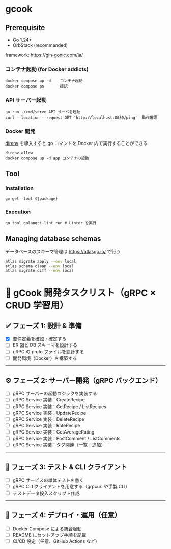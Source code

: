 # gcook

## Prerequisite

-   Go 1.24+
-   OrbStack (recommended)

framework: https://gin-gonic.com/ja/

### コンテナ起動 (for Docker addicts)

```shell
docker compose up -d    コンテナ起動
docker compose ps       確認
```

### API サーバー起動

```shell
go run ./cmd/serve API サーバを起動
curl --location --request GET 'http://localhost:8080/ping'  動作確認
```

### Docker 開発

[direnv](https://direnv.net/) を導入すると go コマンドを Docker 内で実行することができる

```shell
direnv allow
docker compose up -d app コンテナの起動
```

## Tool

### Installation

```shell
go get -tool ${package}
```

### Execution

```shell
go tool golangci-lint run # Linter を実行
```

## Managing database schemas

データベースのスキーマ管理は https://atlasgo.io/ で行う

```sh
atlas migrate apply --env local
atlas schema clean --env local
atlas migrate diff --env local
```

# 🍳 gCook 開発タスクリスト（gRPC × CRUD 学習用）

## ✅ フェーズ 1: 設計 & 準備

-   [x] 要件定義を確認・確定する
-   [ ] ER 図と DB スキーマを設計する
-   [ ] gRPC の proto ファイルを設計する
-   [ ] 開発環境（Docker）を構築する

---

## ⚙ フェーズ 2: サーバー開発（gRPC バックエンド）

-   [ ] gRPC サーバーの起動ロジックを実装する
-   [ ] gRPC Service 実装：CreateRecipe
-   [ ] gRPC Service 実装：GetRecipe / ListRecipes
-   [ ] gRPC Service 実装：UpdateRecipe
-   [ ] gRPC Service 実装：DeleteRecipe
-   [ ] gRPC Service 実装：RateRecipe
-   [ ] gRPC Service 実装：GetAverageRating
-   [ ] gRPC Service 実装：PostComment / ListComments
-   [ ] gRPC Service 実装：タグ関連（一覧・追加）

---

## 🧪 フェーズ 3: テスト & CLI クライアント

-   [ ] gRPC サービスの単体テストを書く
-   [ ] gRPC CLI クライアントを用意する（grpcurl や手製 CLI）
-   [ ] テストデータ投入スクリプト作成

---

## 🚀 フェーズ 4: デプロイ・運用（任意）

-   [ ] Docker Compose による統合起動
-   [ ] README にセットアップ手順を記載
-   [ ] CI/CD 設定（任意、GitHub Actions など）
